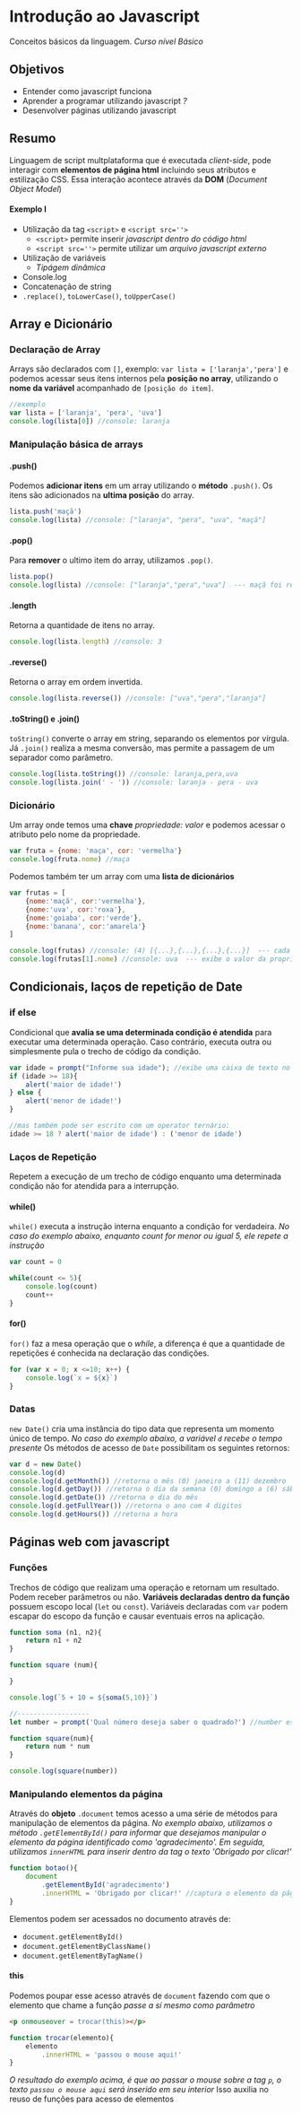 # Introdução ao Javascript

Conceitos básicos da linguagem. *Curso nível Básico*

## Objetivos
- Entender como javascript funciona
- Aprender a programar utilizando javascript *?*
- Desenvolver páginas utilizando javascript

## Resumo
        
Linguagem de script multplataforma que é executada *client-side*, pode interagir com **elementos de página html** incluindo seus atributos e estilização CSS.
Essa interação acontece através da **DOM** (*Document Object Model*)

#### Exemplo I

- Utilização da tag `<script>` e `<script src=''>`
    - `<script>` permite inserir *javascript dentro do código html*
    - `<script src=''>` permite utilizar um *arquivo javascript externo*
- Utilização de variáveis
    - *Tipágem dinâmica*
- Console.log
- Concatenação de string
- `.replace()`, `toLowerCase()`, `toUpperCase()`

## Array e Dicionário

### Declaração de Array

Arrays são declarados com `[]`, exemplo: `var lista = ['laranja','pera']` e podemos acessar seus itens internos pela **posição no array**, utilizando o **nome da variável** acompanhado de `[posição do item]`.

```javascript
//exemplo
var lista = ['laranja', 'pera', 'uva']
console.log(lista[0]) //console: laranja
```
### Manipulação básica de arrays

#### .push()

Podemos **adicionar itens** em um array utilizando o **método** `.push()`. Os itens são adicionados na **ultima posição** do array.

```javascript
lista.push('maçã')
console.log(lista) //console: ["laranja", "pera", "uva", "maçã"]
```

#### .pop()

Para **remover** o ultimo item do array, utilizamos `.pop()`. 

```javascript
lista.pop()
console.log(lista) //console: ["laranja","pera","uva"]  --- maçã foi removido
```

#### .length

Retorna a quantidade de itens no array.

```javascript
console.log(lista.length) //console: 3
```

#### .reverse()

Retorna o array em ordem invertida.

```javascript
console.log(lista.reverse()) //console: ["uva","pera","laranja"]
```

#### .toString() e .join()

`toString()` converte o array em string, separando os elementos por vírgula. Já `.join()` realiza a mesma conversão, mas permite a passagem de um separador como parâmetro.

```javascript
console.log(lista.toString()) //console: laranja,pera,uva
console.log(lista.join(' - ')) //console: laranja - pera - uva
```

### Dicionário

Um array onde temos uma **chave** *propriedade: valor* e podemos acessar o atributo pelo nome da propriedade.

```javascript 
var fruta = {nome: 'maça', cor: 'vermelha'}
console.log(fruta.nome) //maça
```

Podemos também ter um array com uma **lista de dicionários**

```javascript
var frutas = [
    {nome:'maçã', cor:'vermelha'},
    {nome:'uva', cor:'roxa'},
    {nome:'goiaba', cor:'verde'},
    {nome:'banana', cor:'amarela'}
]

console.log(frutas) //console: (4) [{...},{...},{...},{...}]  --- cada {...} representa um itém da lista
console.log(frutas[1].nome) //console: uva  --- exibe o valor da propriedade nome na posição 1 do array
```


## Condicionais, laços de repetição de Date

### if else

Condicional que **avalia se uma determinada condição é atendida** para executar uma determinada operação. Caso contrário, executa outra ou simplesmente pula o trecho de código da condição.

```javascript
var idade = prompt("Informe sua idade"); //exibe uma caixa de texto no navegador para a entrada de dados
if (idade >= 18){
    alert('maior de idade!')
} else {
    alert('menor de idade!')
}

//mas também pode ser escrito com um operator ternário:
idade >= 18 ? alert('maior de idade') : ('menor de idade')
```

### Laços de Repetição

Repetem a execução de um trecho de código enquanto uma determinada condição não for atendida para a interrupção.

#### while()

`while()` executa a instrução interna enquanto a condição for verdadeira. *No caso do exemplo abaixo, enquanto count for menor ou igual 5, ele repete a instrução*

```javascript
var count = 0

while(count <= 5){
    console.log(count)
    count++
}
```
#### for()

`for()` faz a mesa operação que o *while*, a diferença é que a quantidade de repetições é conhecida na declaração das condições.

```javascript
for (var x = 0; x <=10; x++) {
    console.log(`x = ${x}`)    
}
```

### Datas

`new Date()` cria uma instância do tipo data que representa um momento único de tempo. *No caso do exemplo abaixo, a variável `d` recebe o tempo presente* Os métodos de acesso de `Date` possibilitam os seguintes retornos:

```javascript
var d = new Date()
console.log(d)
console.log(d.getMonth()) //retorna o mês (0) janeiro a (11) dezembro
console.log(d.getDay()) //retorna o dia da semana (0) domingo a (6) sábado
console.log(d.getDate()) //retorna o dia do mês
console.log(d.getFullYear()) //retorna o ano com 4 digitos
console.log(d.getHours()) //retorna a hora
```

## Páginas web com javascript

### Funções

Trechos de código que realizam uma operação e retornam um resultado. Podem receber parâmetros ou não. 
**Variáveis declaradas dentro da função** possuem escopo local (`let` ou `const`). Variáveis declaradas com `var` podem escapar do escopo da função e causar eventuais erros na aplicação.

```javascript
function soma (n1, n2){
    return n1 + n2
}

function square (num){

}

console.log(`5 + 10 = ${soma(5,10)}`)

//------------------
let number = prompt('Qual número deseja saber o quadrado?') //number está acessível a qualquer função no escopo de main.js

function square(num){
    return num * num
}

console.log(square(number))
```

### Manipulando elementos da página

Através do **objeto** `.document` temos acesso a uma série de métodos para manipulação de elementos da página. *No exemplo abaixo, utilizamos o método `.getElementById()` para informar que desejamos manipular o elemento da página identificado como 'agradecimento'. Em seguida, utilizamos `innerHTML` para inserir dentro da tag o texto 'Obrigado por clicar!'* 

```javascript
function botao(){
    document
        .getElementById('agradecimento')
        .innerHTML = 'Obrigado por clicar!' //captura o elemento da página com o id 'agradecimento' e insere o texto dentro do elemento
}
```

Elementos podem ser acessados no documento através de:

- `document.getElementById()`
- `document.getElementByClassName()`
- `document.getElementByTagName()`

#### this

Podemos poupar esse acesso através de `document` fazendo com que o elemento que chame a função *passe a sí mesmo como parâmetro*

```html
<p onmouseover = trocar(this)></p>
```

```javascript
function trocar(elemento){
    elemento
        .innerHTML = 'passou o mouse aqui!'
}
```

*O resultado do exemplo acima, é que ao passar o mouse sobre a tag `p`, o texto `passou o mouse aqui` será inserido em seu interior* 
Isso auxilia no reuso de funções para acesso de elementos

